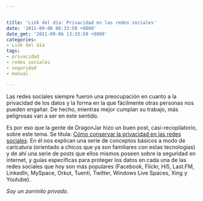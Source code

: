 ```yaml
---


title: 'Link del día: Privacidad en las redes sociales'
date: '2011-09-06 08:33:50 +0000'
date_gmt: '2011-09-06 13:33:50 +0000'
categories:
- Link del día
tags:
- privacidad
- redes sociales
- seguridad
- manual

---
```



Las redes sociales siempre fueron una preocupación en cuanto a la privacidad de los datos y la forma en la que fácilmente otras personas nos pueden engañar. De hecho, mientras mejor cumplan su trabajo, más peligrosas van a ser en este sentido.

Es por eso que la gente de DragonJar hizo un buen post, casi-recopilatorio, sobre este tema. Se titula: [Cómo conservar la privacidad en las redes sociales](http://www.dragonjar.org/como-conservar-la-privacidad-en-redes-sociales.xhtml). En él nos explican una serie de conceptos básicos a modo de caricatura (orientado a chicos que ya son familiares con estas tecnologías) y de ahí una serie de posts que ellos mismos poseen sobre la seguridad en internet, y guías específicas para proteger los datos en cada una de las redes sociales que hoy son más populares (Facebook, Flickr, Hi5, Last.FM, LinkedIn, MySpace, Orkut, Tuenti, Twitter, Windows Live Spaces, Xing y Youtube).

_Soy un zorrinito privado._

